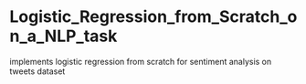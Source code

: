 # Logistic_Regression_from_Scratch_on_a_NLP_task
implements logistic regression from scratch for sentiment analysis on tweets dataset
